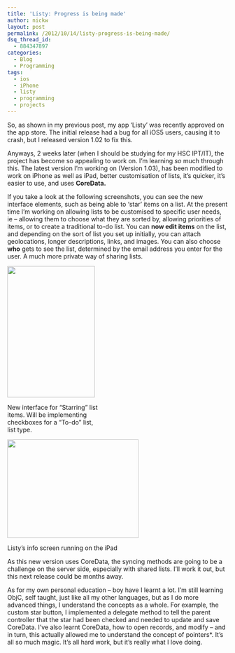 ```yaml
---
title: 'Listy: Progress is being made'
author: nickw
layout: post
permalink: /2012/10/14/listy-progress-is-being-made/
dsq_thread_id:
  - 884347897
categories:
  - Blog
  - Programming
tags:
  - ios
  - iPhone
  - listy
  - programming
  - projects
---
```

So, as shown in my previous post, my app &#8216;Listy&#8217; was recently approved on the app store. The initial release had a bug for all iOS5 users, causing it to crash, but I released version 1.02 to fix this.

Anyways, 2 weeks later (when I should be studying for my HSC IPT/IT), the project has become so appealing to work on. I&#8217;m learning *so* much through this. The latest version I&#8217;m working on (Version 1.03), has been modified to work on iPhone as well as iPad, better customisation of lists, it&#8217;s quicker, it&#8217;s easier to use, and uses **CoreData. <!--more-->**

If you take a look at the following screenshots, you can see the new interface elements, such as being able to &#8216;star&#8217; items on a list. At the present time I&#8217;m working on allowing lists to be customised to specific user needs, ie &#8211; allowing them to choose what they are sorted by, allowing priorities of items, or to create a traditional to-do list. You can **now edit items** on the list, and depending on the sort of list you set up initially, you can attach geolocations, longer descriptions, links, and images. You can also choose **who** gets to see the list, determined by the email address you enter for the user. A much more private way of sharing lists.

<div id="attachment_955" style="width: 210px" class="wp-caption aligncenter">
  <a href="http://nickwhyte.com/wordpress/wp-content/uploads/2012/10/iOS-Simulator-Screen-shot-14.10.2012-5.43.00-PM.png"><img class="size-medium wp-image-955" title="ListyStars" src="http://nickwhyte.com/wordpress/wp-content/uploads/2012/10/iOS-Simulator-Screen-shot-14.10.2012-5.43.00-PM-200x300.png" alt="" width="200" height="300" /></a>
  
  <p class="wp-caption-text">
    New interface for &#8220;Starring&#8221; list items. Will be implementing checkboxes for a &#8220;To-do&#8221; list, list type.
  </p>
</div>

<div id="attachment_956" style="width: 310px" class="wp-caption aligncenter">
  <a href="http://nickwhyte.com/wordpress/wp-content/uploads/2012/10/iOS-Simulator-Screen-shot-14.10.2012-5.47.15-PM.png"><img class="size-medium wp-image-956" title="listyiPad" src="http://nickwhyte.com/wordpress/wp-content/uploads/2012/10/iOS-Simulator-Screen-shot-14.10.2012-5.47.15-PM-300x225.png" alt="" width="300" height="225" /></a>
  
  <p class="wp-caption-text">
    Listy&#8217;s info screen running on the iPad
  </p>
</div>

As this new version uses CoreData, the syncing methods are going to be a challenge on the server side, especially with shared lists. I&#8217;ll work it out, but this next release could be months away.

As for my own personal education &#8211; boy have I learnt a lot. I&#8217;m still learning ObjC, self taught, just like all my other languages, but as I do more advanced things, I understand the concepts as a whole. For example, the custom star button, I implemented a delegate method to tell the parent controller that the star had been checked and needed to update and save CoreData. I&#8217;ve also learnt CoreData, how to open records, and modify &#8211; and in turn, this actually allowed me to understand the concept of pointers*. It&#8217;s all so much magic. It&#8217;s all hard work, but it&#8217;s really what I love doing.